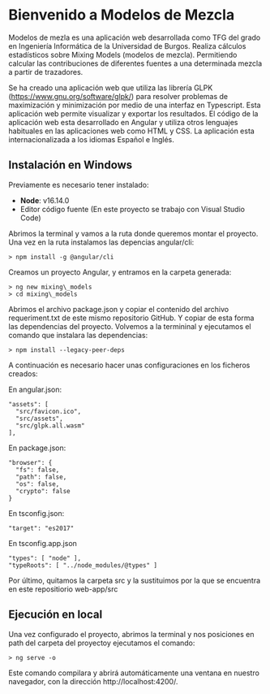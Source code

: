 # Bienvenido a Modelos de Mezcla

Modelos de mezla es una aplicación web desarrollada como TFG del grado en Ingeniería Informática de la Universidad de Burgos. Realiza cálculos estadísticos sobre Mixing Models (modelos de mezcla). Permitiendo calcular las contribuciones de diferentes fuentes a una determinada mezcla a partir de trazadores.

Se ha creado una aplicación web que utiliza las librería GLPK (https://www.gnu.org/software/glpk/) para resolver problemas de maximización y minimización por medio de una interfaz en Typescript. Esta aplicación web permite visualizar y exportar los resultados. El código de la aplicación web esta desarrollado en Angular y utiliza otros lenguajes habituales en las aplicaciones web como HTML y CSS. La aplicación esta internacionalizada a los idiomas Español e Inglés.


## Instalación en Windows

Previamente es necesario tener instalado:

* **Node**: v16.14.0
* Editor código fuente (En este proyecto se trabajo con Visual Studio Code)

Abrimos la terminal y vamos a la ruta donde queremos montar el proyecto. Una vez en la ruta instalamos las depencias angular/cli:

```
> npm install -g @angular/cli
```

Creamos un proyecto Angular, y entramos en la carpeta generada:

```
> ng new mixing\_models
> cd mixing\_models
```

Abrimos el archivo package.json y copiar el contenido del archivo requeriment.txt de este mismo repositorio GitHub. Y copiar de esta forma las dependencias del proyecto. Volvemos a la termininal y ejecutamos el comando que instalara las dependencias:

```
> npm install --legacy-peer-deps
```

A continuación es necesario hacer unas configuraciones en los ficheros creados:

En angular.json: 

```
"assets": [
  "src/favicon.ico",
  "src/assets",
  "src/glpk.all.wasm"
],
```

En package.json:

```
"browser": {
  "fs": false,
  "path": false,
  "os": false,
  "crypto": false
}
```

En tsconfig.json:

```
"target": "es2017"
```

En tsconfig.app.json
```
"types": [ "node" ],
"typeRoots": [ "../node_modules/@types" ]
```

Por último, quitamos la carpeta src y la sustituimos por la que se encuentra en este repositiorio web-app/src

## Ejecución en local

Una vez configurado el proyecto, abrimos la terminal y nos posiciones en path del carpeta del proyectoy ejecutamos el comando:

```
> ng serve -o
```

Este comando compilara y abrirá automáticamente una ventana en nuestro navegador, con la dirección http://localhost:4200/.
